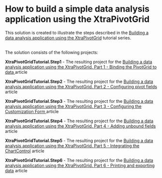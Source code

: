# How to build a simple data analysis application using the XtraPivotGrid


<p>This solution is created to illustrate the steps described in the <a href="https://www.devexpress.com/Support/Center/p/KA18734">Building a data analysis application using the XtraPivotGrid</a> tutorial series.</p><p><br />
The solution consists of the following projects:<br />
</p><p><strong>XtraPivotGridTutorial.Step1</strong> - The resulting project for the <a href="https://www.devexpress.com/Support/Center/p/KA18737">Building a data analysis application using the XtraPivotGrid. Part 1 - Binding the PivotGrid to data</a><u> </u>article</p><p><strong>XtraPivotGridTutorial.Step2</strong> - The resulting project for the <a href="https://www.devexpress.com/Support/Center/p/KA18739">Building a data analysis application using the XtraPivotGrid. Part 2 - Configuring pivot fields</a> article</p><p><strong>XtraPivotGridTutorial.Step3</strong> - The resulting project for the <a href="https://www.devexpress.com/Support/Center/p/KA18740">Building a data analysis application using the XtraPivotGrid. Part 3 - Configuring the Customization Form</a><u> </u>article</p><p><strong>XtraPivotGridTutorial.Step4</strong> - The resulting project for the <a href="https://www.devexpress.com/Support/Center/p/KA18741">Building a data analysis application using the XtraPivotGrid. Part 4 - Adding unbound fields</a> article</p><p><strong>XtraPivotGridTutorial.Step5</strong> - The resulting project for the <a href="https://www.devexpress.com/Support/Center/p/KA18733">Building a data analysis application using the XtraPivotGrid. Part 5 - Integrating the ChartControl</a> article</p><p><strong>XtraPivotGridTutorial.Step6</strong> - The resulting project for the <a href="https://www.devexpress.com/Support/Center/p/KA18760">Building a data analysis application using the XtraPivotGrid. Part 6 - Printing and exporting data</a> article</p>

<br/>


